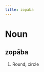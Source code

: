 ```yaml
---
title: zopaba
---
```


Noun
================================

zopāba
----------------

1. Round, circle

